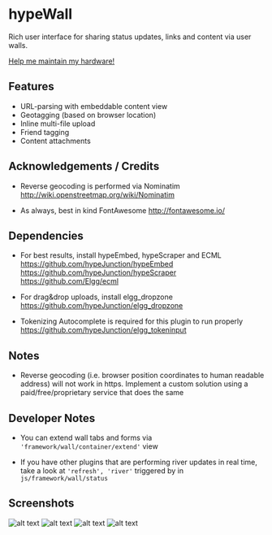 hypeWall
=========

Rich user interface for sharing status updates, links and content via user walls.

[Help me maintain my hardware!](https://www.paypal.com/cgi-bin/webscr?cmd=_s-xclick&hosted_button_id=P7QA9CFMENBKA)

## Features

- URL-parsing with embeddable content view
- Geotagging (based on browser location)
- Inline multi-file upload
- Friend tagging
- Content attachments


## Acknowledgements / Credits

* Reverse geocoding is performed via Nominatim
http://wiki.openstreetmap.org/wiki/Nominatim

* As always, best in kind FontAwesome
http://fontawesome.io/


## Dependencies

* For best results, install hypeEmbed, hypeScraper and ECML
https://github.com/hypeJunction/hypeEmbed
https://github.com/hypeJunction/hypeScraper
https://github.com/Elgg/ecml

* For drag&drop uploads, install elgg_dropzone
https://github.com/hypeJunction/elgg_dropzone

* Tokenizing Autocomplete is required for this plugin to run properly
https://github.com/hypeJunction/elgg_tokeninput


## Notes

* Reverse geocoding (i.e. browser position coordinates to human readable address)
will not work in https. Implement a custom solution using a paid/free/proprietary
service that does the same


## Developer Notes

* You can extend wall tabs and forms via ```'framework/wall/container/extend'``` view

* If you have other plugins that are performing river updates in real time,
take a look at ```'refresh', 'river'``` triggered by in ```js/framework/wall/status```


## Screenshots

![alt text](https://raw.github.com/hypeJunction/hypeWall/master/screenshots/form-url.png "Form with a URL")
![alt text](https://raw.github.com/hypeJunction/hypeWall/master/screenshots/form-photos.png "Instant photo upload")
![alt text](https://raw.github.com/hypeJunction/hypeWall/master/screenshots/form-content.png "Attaching content")
![alt text](https://raw.github.com/hypeJunction/hypeWall/master/screenshots/river.png "River view")